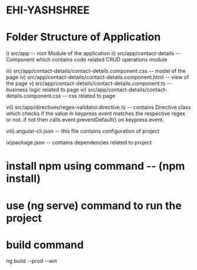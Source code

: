 # EHI-YASHSHREE

# Folder Structure of Application

i) src/app -- root Module of the application
ii) src/app/contact-details -- Component which contains code related CRUD operations module

iii) src/app/contact-details/contact-details.component.css -- model of the  page
iv) src/app/contact-details/contact-details.component.html -- view of the page
v) src/app/contact-details/contact-details.component.ts -- business logic related to page
vi) src/app/contact-details/contact-details.component.css -- css related to page

vii) src/app/directives/regex-validator.directive.ts --  contains Directive class which checks if the value in keypress event matches the respective regex or not..if not then calls event.preventDefault() on keypress event.

viii).angular-cli.json -- this file contains configuration of project

ix)package.json -- contains dependencies related to project

# install npm using command -- (npm install)

# use (ng serve) command to run the project

# build command

ng build --prod --aot
